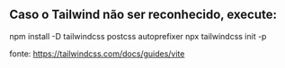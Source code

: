 ## Caso o Tailwind não ser reconhecido, execute:

npm install -D tailwindcss postcss autoprefixer
npx tailwindcss init -p

fonte: https://tailwindcss.com/docs/guides/vite
